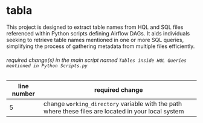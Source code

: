 # tabla
This project is designed to extract table names from HQL and SQL files referenced within Python scripts defining Airflow DAGs. It aids individuals seeking to retrieve table names mentioned in one or more SQL queries, simplifying the process of gathering metadata from multiple files efficiently.

###### required change(s) in the main script named `Tables inside HQL Queries mentioned in Python Scripts.py`
| line number | required change |
|----------|----------|
| 5 | change `working_directory` variable with the path where these files are located in your local system |
